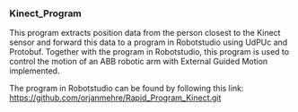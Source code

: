 ### Kinect_Program

This program extracts position data from the person closest to the Kinect sensor and forward this data to a program
in Robotstudio using UdPUc and Protobuf. 
Together with the program in Robotstudio, this program is used to control the motion of an ABB robotic arm with 
External Guided Motion implemented.

The program in Robotstudio can be found by following this link: 
https://github.com/orjanmehre/Rapid_Program_Kinect.git
